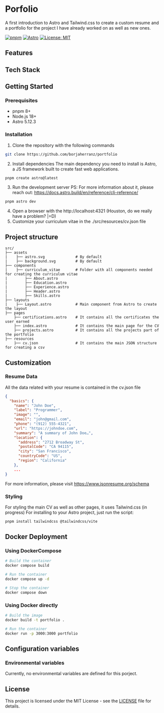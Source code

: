 # Porfolio

A first introduction to Astro and Tailwind.css to create a custom resume and a portfolio for the project I have already worked on as well as new ones.

[![pnpm](https://img.shields.io/badge/pnpm-8+-F69220?logo=pnpm)](https://pnpm.io/)
[![Astro](https://img.shields.io/badge/Astro-BC52EE?logo=astro&logoColor=fff)](#)
[![License: MIT](https://img.shields.io/badge/License-MIT-yellow.svg)](https://opensource.org/licenses/MIT)

## Features

## Tech Stack

## Getting Started

### Prerequisites

- pnpm 8+
- Node.js 18+
- Astro 5.12.3

### Installation

1. Clone the repository with the following commands

```bash
git clone https://github.com/borjaherranz/portfolio
```

2. Install dependencies
The main dependency you need to install is Astro, a JS framework built to create fast web applications.

```bash
pnpm create astro@latest
```

3. Run the development server
   PS: For more information about it, please reach out: https://docs.astro.build/en/reference/cli-reference/

```bash
pnpm astro dev
```

4. Open a browser with the http://localhost:4321 (Houston, do we really have a problem? |=D)
5. Customize your curriculum vitae in the ./src/resources/cv.json file

## Project structure

```
src/
├── assets
|    ├── astro.svg              # By default
|    ├── background.svg         # By default
├── components
|    ├── curriculum_vitae       # Folder with all components needed for creating the curriculum vitae
|        ├── About.astro
|        ├── Education.astro
|        ├── Experience.astro
|        ├── Header.astro
|        ├── Skills.astro
├── layouts
|    ├── Layout.astro           # Main component from Astro to create the layout
├── pages
    ├── certifications.astro    # It contains all the certificates the user earned
    ├── index.astro             # It contains the main page for the CV
    ├── projects.astro          # It contains all the projects part of the portfolio
├── resources
    ├── cv.json                 # It contains the main JSON structure for creating a csv
```

## Customization

### Resume Data
All the data related with your resume is contained in the cv.json file
```json
{
  "basics": {
    "name": "John Doe",
    "label": "Programmer",
    "image": "",
    "email": "john@gmail.com",
    "phone": "(912) 555-4321",
    "url": "https://johndoe.com",
    "summary": "A summary of John Doe…",
    "location": {
      "address": "2712 Broadway St",
      "postalCode": "CA 94115",
      "city": "San Francisco",
      "countryCode": "US",
      "region": "California"
    },
    ...
}
```
For more information, please visit https://www.jsonresume.org/schema

### Styling
For styling the main CV as well as other pages, it uses Tailwind.css (in progress)
For installing to your Astro project, just run the script:
```bash
pnpm install tailwindcss @tailwindcss/vite
```

## Docker Deployment

### Using DockerCompose

```bash
# Build the container
docker compose build

# Run the container
docker compose up -d

# Stop the container
docker compose down
```

### Using Docker directly

```bash
# Build the image
docker build -t portfolio .

# Run the container
docker run -p 3000:3000 portfolio
```

## Configuration variables

### Environmental variables
Currently, no environmental variables are defined for this porject.

## License
This project is licensed under the MIT License - see the [LICENSE](LICENSE) file for details.
